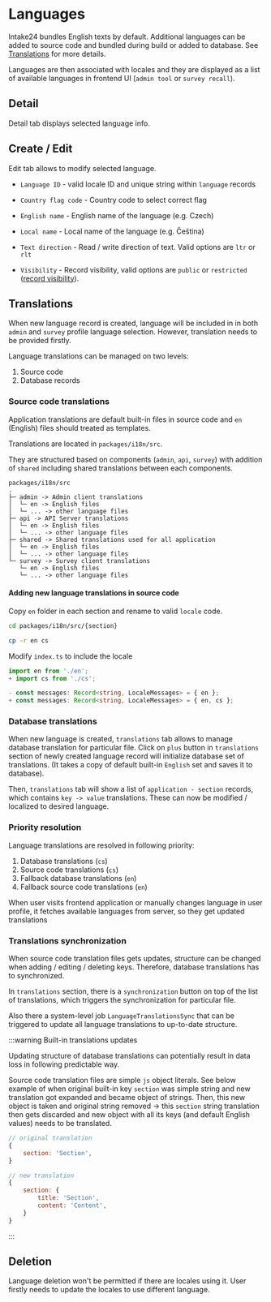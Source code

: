 # Languages

Intake24 bundles English texts by default. Additional languages can be added to source code and bundled during build or added to database. See [Translations](/admin/localization/languages#translations) for more details.

Languages are then associated with locales and they are displayed as a list of available languages in frontend UI (`admin tool` or `survey recall`).

## Detail

Detail tab displays selected language info.

## Create / Edit

Edit tab allows to modify selected language.

- `Language ID` - valid locale ID and unique string within `language` records

- `Country flag code` - Country code to select correct flag

- `English name` - English name of the language (e.g. Czech)

- `Local name` - Local name of the language (e.g. Čeština)

- `Text direction` - Read / write direction of text. Valid options are `ltr` or `rlt`

- `Visibility` - Record visibility, valid options are `public` or `restricted` ([record visibility](/admin/acl/securables.html#record-visibility)).

## Translations

When new language record is created, language will be included in in both `admin` and `survey` profile language selection. However, translation needs to be provided firstly.

Language translations can be managed on two levels:

1. Source code
2. Database records

### Source code translations

Application translations are default built-in files in source code and `en` (English) files should treated as templates.

Translations are located in `packages/i18n/src`.

They are structured based on components (`admin`, `api`, `survey`) with addition of `shared` including shared translations between each components.

```
packages/i18n/src
.
├─ admin -> Admin client translations
│  └─ en -> English files
│  └─ ... -> other language files
├─ api -> API Server translations
│  └─ en -> English files
│  └─ ... -> other language files
├─ shared -> Shared translations used for all application
│  └─ en -> English files
│  └─ ... -> other language files
└─ survey -> Survey client translations
   └─ en -> English files
   └─ ... -> other language files
```

#### Adding new language translations in source code

Copy `en` folder in each section and rename to valid `locale` code.

```sh
cd packages/i18n/src/{section}

cp -r en cs
```

Modify `index.ts` to include the locale

```ts
import en from './en';
+ import cs from './cs';

- const messages: Record<string, LocaleMessages> = { en };
+ const messages: Record<string, LocaleMessages> = { en, cs };
```

### Database translations

When new language is created, `translations` tab allows to manage database translation for particular file. Click on `plus` button in `translations` section of newly created language record will initialize database set of translations. (It takes a copy of default built-in `English` set and saves it to database).

Then, `translations` tab will show a list of `application - section` records, which contains `key -> value` translations. These can now be modified / localized to desired language.

### Priority resolution

Language translations are resolved in following priority:

1. Database translations (`cs`)
2. Source code translations (`cs`)
3. Fallback database translations (`en`)
4. Fallback source code translations (`en`)

When user visits frontend application or manually changes language in user profile, it fetches available languages from server, so they get updated translations

### Translations synchronization

When source code translation files gets updates, structure can be changed when adding / editing / deleting keys. Therefore, database translations has to synchronized.

In `translations` section, there is a `synchronization` button on top of the list of translations, which triggers the synchronization for particular file.

Also there a system-level job `LanguageTranslationsSync` that can be triggered to update all language translations to up-to-date structure.

:::warning Built-in translations updates

Updating structure of database translations can potentially result in data loss in following predictable way.

Source code translation files are simple `js` object literals. See below example of when original built-in key `section` was simple string and new translation got expanded and became object of strings. Then, this new object is taken and original string removed -> this `section` string translation then gets discarded and new object with all its keys (and default English values) needs to be translated.

```js
// original translation
{
    section: 'Section',
}

// new translation
{
    section: {
        title: 'Section',
        content: 'Content',
    }
}
```

:::

## Deletion

Language deletion won't be permitted if there are locales using it. User firstly needs to update the locales to use different language.
